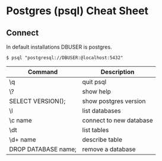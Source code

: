 # Postgres (psql) Cheat Sheet

## Connect
In default installations DBUSER is postgres.
```
$ psql "postgresql://DBUSER:@localhost:5432"
```

Command | Description
------------ | -------------
\q | quit psql
\\? | show help
SELECT VERSION(); | show postgres version
\l | list databases
\c name | connect to new database
\dt | list tables
\d+ name | describe table
DROP DATABASE name; | remove a database
